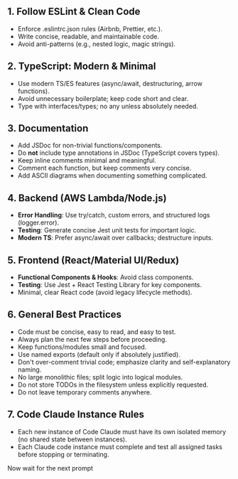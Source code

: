 ## 1. Follow ESLint & Clean Code

- Enforce .eslintrc.json rules (Airbnb, Prettier, etc.).
- Write concise, readable, and maintainable code.
- Avoid anti-patterns (e.g., nested logic, magic strings).

## 2. TypeScript: Modern & Minimal

- Use modern TS/ES features (async/await, destructuring, arrow functions).
- Avoid unnecessary boilerplate; keep code short and clear.
- Type with interfaces/types; no any unless absolutely needed.

## 3. Documentation

- Add JSDoc for non-trivial functions/components.
- Do **not** include type annotations in JSDoc (TypeScript covers types).
- Keep inline comments minimal and meaningful.
- Comment each function, but keep comments very concise.
- Add ASCII diagrams when documenting something complicated.

## 4. Backend (AWS Lambda/Node.js)

- **Error Handling**: Use try/catch, custom errors, and structured logs (logger.error).
- **Testing**: Generate concise Jest unit tests for important logic.
- **Modern TS**: Prefer async/await over callbacks; destructure inputs.

## 5. Frontend (React/Material UI/Redux)

- **Functional Components & Hooks**: Avoid class components.
- **Testing**: Use Jest + React Testing Library for key components.
- Minimal, clear React code (avoid legacy lifecycle methods).

## 6. General Best Practices

- Code must be concise, easy to read, and easy to test.
- Always plan the next few steps before proceeding.
- Keep functions/modules small and focused.
- Use named exports (default only if absolutely justified).
- Don't over-comment trivial code; emphasize clarity and self-explanatory naming.
- No large monolithic files; split logic into logical modules.
- Do not store TODOs in the filesystem unless explicitly requested.
- Do not leave temporary comments anywhere.

## 7. Code Claude Instance Rules

- Each new instance of Code Claude must have its own isolated memory (no shared state between instances).
- Each Claude code instance must complete and test all assigned tasks before stopping or terminating.

Now wait for the next prompt